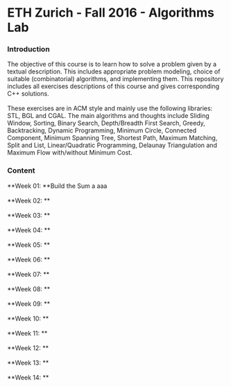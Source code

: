# ETH Zurich - Fall 2016 - Algorithms Lab
### Introduction
The objective of this course is to learn how to solve a problem given by a textual description. This includes appropriate problem modeling, choice of suitable (combinatorial) algorithms, and implementing them. This repository includes all exercises descriptions of this course and gives corresponding C++ solutions.
</br></br>
These exercises are in ACM style and mainly use the following libraries: STL, BGL and CGAL. The main algorithms and thoughts include Sliding Window, Sorting, Binary Search, Depth/Breadth First Search, Greedy, Backtracking, Dynamic Programming, Minimum Circle, Connected Component, Minimum Spanning Tree, Shortest Path, Maximum Matching, Split and List, Linear/Quadratic Programming, Delaunay Triangulation and Maximum Flow with/without Minimum Cost.
### Content
**Week 01: **Build the Sum  a             aaa
</br></br>
**Week 02: **
</br></br>
**Week 03: **
</br></br>
**Week 04: **
</br></br>
**Week 05: **
</br></br>
**Week 06: **
</br></br>
**Week 07: **
</br></br>
**Week 08: **
</br></br>
**Week 09: **
</br></br>
**Week 10: **
</br></br>
**Week 11: **
</br></br>
**Week 12: **
</br></br>
**Week 13: **
</br></br>
**Week 14: **
</br></br>
